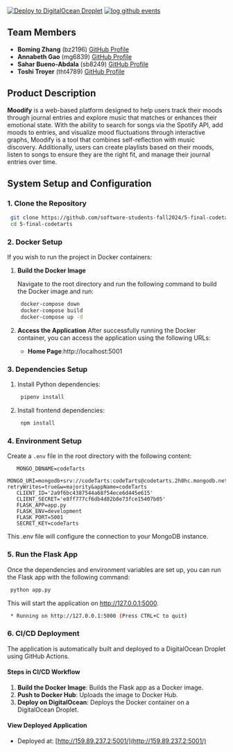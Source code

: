 [![Deploy to DigitalOcean Droplet](https://github.com/software-students-fall2024/5-final-codetarts/actions/workflows/deploy.yml/badge.svg)](https://github.com/software-students-fall2024/5-final-codetarts/actions/workflows/deploy.yml)
[![log github events](https://github.com/software-students-fall2024/5-final-codetarts/actions/workflows/event-logger.yml/badge.svg)](https://github.com/software-students-fall2024/5-final-codetarts/actions/workflows/event-logger.yml)

## **Team Members**

- **Boming Zhang** (bz2196) [GitHub Profile](https://github.com/BomingZhang-coder)
- **Annabeth Gao** (mg6839) [GitHub Profile](https://github.com/bellinimoon)
- **Sahar Bueno-Abdala** (sb8249) [GitHub Profile](github.com/saharbueno)
- **Toshi Troyer** (tht4789) [GitHub Profile](https://github.com/toshiHTroyer)

## **Product Description**
**Moodify** is a web-based platform designed to help users track their moods through journal entries and explore music that matches or enhances their emotional state. With the ability to search for songs via the Spotify API, add moods to entries, and visualize mood fluctuations through interactive graphs, Moodify is a tool that combines self-reflection with music discovery. Additionally, users can create playlists based on their moods, listen to songs to ensure they are the right fit, and manage their journal entries over time.

## **System Setup and Configuration**

### **1. Clone the Repository**

   ```bash
    git clone https://github.com/software-students-fall2024/5-final-codetarts.git
    cd 5-final-codetarts
   ```

### **2. Docker Setup**
If you wish to run the project in Docker containers:
1. **Build the Docker Image**
   
   Navigate to the root directory and run the following command to build the Docker image and run:

    ```bash 
     docker-compose down
     docker-compose build
     docker-compose up -d
    ```

2. **Access the Application**
    After successfully running the Docker container, you can access the application using the following URLs:

    - **Home Page**:http://localhost:5001


### **3. Dependencies Setup**
1. Install Python dependencies:

   ```bash 
    pipenv install
   ```

2. Install frontend dependencies:

   ```bash 
    npm install
   ```

### **4. Environment Setup**
Create a `.env` file in the root directory with the following content:
```env
   MONGO_DBNAME=codeTarts
   MONGO_URI=mongodb+srv://codeTarts:codeTarts@codetarts.2h0hc.mongodb.net/?retryWrites=true&w=majority&appName=codeTarts
   CLIENT_ID='2a9f6bc4387544a68f54ece6d445e615'
   CLIENT_SECRET='e8ff777cf6db4d82b8e73fce15407b05'
   FLASK_APP=app.py
   FLASK_ENV=development
   FLASK_PORT=5001
   SECRET_KEY=codeTarts
```
This .env file will configure the connection to your MongoDB instance.

### **5. Run the Flask App**
Once the dependencies and environment variables are set up, you can run the Flask app with the following command:

   ```bash 
    python app.py
   ```

This will start the application on http://127.0.0.1:5000. 

   ```bash 
    * Running on http://127.0.0.1:5000 (Press CTRL+C to quit)
   ```

### **6. CI/CD Deployment**

The application is automatically built and deployed to a DigitalOcean Droplet using GitHub Actions.

#### **Steps in CI/CD Workflow**
1. **Build the Docker Image**: Builds the Flask app as a Docker image.
2. **Push to Docker Hub**: Uploads the image to Docker Hub.
3. **Deploy on DigitalOcean**: Deploys the Docker container on a DigitalOcean Droplet.

#### **View Deployed Application**
- Deployed at: [http://159.89.237.2:5001/](http://159.89.237.2:5001/)



